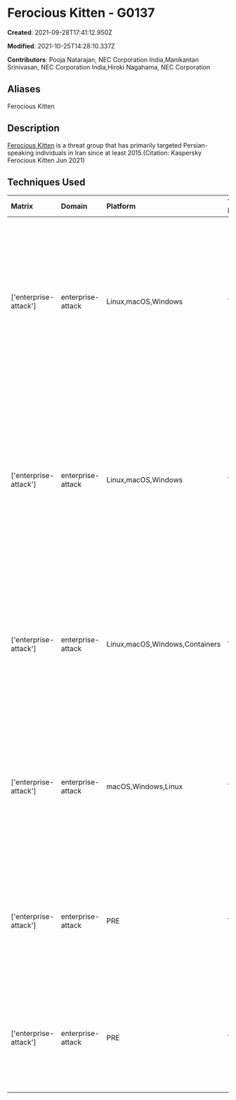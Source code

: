 # Ferocious Kitten - G0137

**Created**: 2021-09-28T17:41:12.950Z

**Modified**: 2021-10-25T14:28:10.337Z

**Contributors**: Pooja Natarajan, NEC Corporation India,Manikantan Srinivasan, NEC Corporation India,Hiroki Nagahama, NEC Corporation

## Aliases

Ferocious Kitten

## Description

[Ferocious Kitten](https://attack.mitre.org/groups/G0137) is a threat group that has primarily targeted Persian-speaking individuals in Iran since at least 2015.(Citation: Kaspersky Ferocious Kitten Jun 2021)

## Techniques Used

|Matrix|Domain|Platform|Technique ID|Technique Name|Use|
| :---| :---| :---| :---| :---| :---|
|['enterprise-attack']|enterprise-attack|Linux,macOS,Windows|T1204.002|Malicious File|[Ferocious Kitten](https://attack.mitre.org/groups/G0137) has attempted to convince victims to enable malicious content within a spearphishing email by including an odd decoy message.(Citation: Kaspersky Ferocious Kitten Jun 2021)|
|['enterprise-attack']|enterprise-attack|Linux,macOS,Windows|T1036.002|Right-to-Left Override|[Ferocious Kitten](https://attack.mitre.org/groups/G0137) has used right-to-left override to reverse executables’ names to make them appear to have different file extensions, rather than their real ones.(Citation: Kaspersky Ferocious Kitten Jun 2021)|
|['enterprise-attack']|enterprise-attack|Linux,macOS,Windows,Containers|T1036.005|Match Legitimate Name or Location|[Ferocious Kitten](https://attack.mitre.org/groups/G0137) has named malicious files <code>update.exe</code> and loaded them into the compromise host's “Public” folder.(Citation: Kaspersky Ferocious Kitten Jun 2021)|
|['enterprise-attack']|enterprise-attack|macOS,Windows,Linux|T1566.001|Spearphishing Attachment|[Ferocious Kitten](https://attack.mitre.org/groups/G0137) has conducted spearphishing campaigns containing malicious documents to lure victims to open the attachments.(Citation: Kaspersky Ferocious Kitten Jun 2021)|
|['enterprise-attack']|enterprise-attack|PRE|T1588.002|Tool|[Ferocious Kitten](https://attack.mitre.org/groups/G0137) has obtained open source tools for its operations, including JsonCPP and Psiphon.(Citation: Kaspersky Ferocious Kitten Jun 2021)|
|['enterprise-attack']|enterprise-attack|PRE|T1583.001|Domains|[Ferocious Kitten](https://attack.mitre.org/groups/G0137) has acquired domains imitating legitimate sites.(Citation: Kaspersky Ferocious Kitten Jun 2021)|
